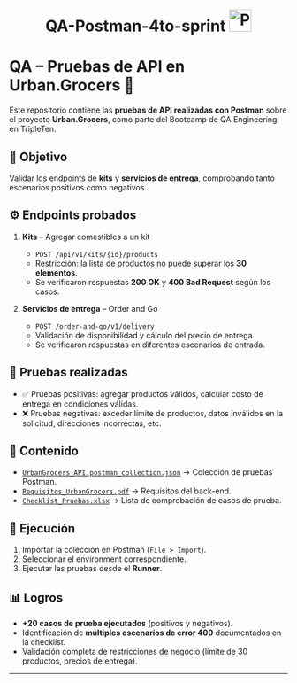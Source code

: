 <div align="center">
  
# QA-Postman-4to-sprint <img src="https://cdn.jsdelivr.net/gh/devicons/devicon/icons/postman/postman-original.svg" width="40" alt="Postman"/>

</div>
  
#  QA – Pruebas de API en Urban.Grocers 🛒

Este repositorio contiene las **pruebas de API realizadas con Postman** sobre el proyecto **Urban.Grocers**, como parte del Bootcamp de QA Engineering en TripleTen.

## 📌 Objetivo
Validar los endpoints de **kits** y **servicios de entrega**, comprobando tanto escenarios positivos como negativos.

## ⚙️ Endpoints probados
1. **Kits** – Agregar comestibles a un kit  
   - `POST /api/v1/kits/{id}/products`  
   - Restricción: la lista de productos no puede superar los **30 elementos**.  
   - Se verificaron respuestas **200 OK** y **400 Bad Request** según los casos.

2. **Servicios de entrega** – Order and Go  
   - `POST /order-and-go/v1/delivery`  
   - Validación de disponibilidad y cálculo del precio de entrega.  
   - Se verificaron respuestas en diferentes escenarios de entrada.

## 🧪 Pruebas realizadas
- ✅ Pruebas positivas: agregar productos válidos, calcular costo de entrega en condiciones válidas.  
- ❌ Pruebas negativas: exceder límite de productos, datos inválidos en la solicitud, direcciones incorrectas, etc.  

## 📂 Contenido
- [`UrbanGrocers_API.postman_collection.json`](https://github.com/lucyfannia/QA-Postman-4to-sprint/blob/main/Lucy%20Arzate%20%2C%20grupo%2040%2C%204er%20sprint.postman_collection.json) → Colección de pruebas Postman.    
- [`Requisitos_UrbanGrocers.pdf`](https://practicum-content.s3.us-west-1.amazonaws.com/new-markets/qa-sprint-3/QA_3.1.1_Requisitos_para_el_back-end_de_Urban.grocers.pdf) → Requisitos del back-end.  
- [`Checklist_Pruebas.xlsx`](https://docs.google.com/spreadsheets/d/1kbGYznBHBtw74YLfojU-QdkZs5f2wIHI4GFnpTc9dnk/edit?gid=802585125#gid=802585125) → Lista de comprobación de casos de prueba.
 

## 🚀 Ejecución
1. Importar la colección en Postman (`File > Import`).  
2. Seleccionar el environment correspondiente.  
3. Ejecutar las pruebas desde el **Runner**.  

## 📊 Logros
- **+20 casos de prueba ejecutados** (positivos y negativos).  
- Identificación de **múltiples escenarios de error 400** documentados en la checklist.  
- Validación completa de restricciones de negocio (límite de 30 productos, precios de entrega).  

---


<div align="center">

